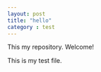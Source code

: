 ```yaml
---
layout: post
title: "hello"
category : test
---
```

This my repository. Welcome!

This is my test file.
